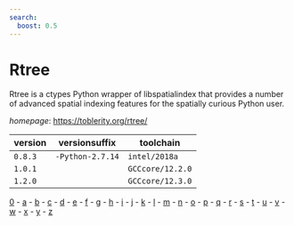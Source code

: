 ```yaml
---
search:
  boost: 0.5
---
```

# Rtree

Rtree is a ctypes Python wrapper of libspatialindex that provides a number of advanced spatial  indexing features for the spatially curious Python user.

*homepage*: <https://toblerity.org/rtree/>

version | versionsuffix | toolchain
--------|---------------|----------
``0.8.3`` | ``-Python-2.7.14`` | ``intel/2018a``
``1.0.1`` |  | ``GCCcore/12.2.0``
``1.2.0`` |  | ``GCCcore/12.3.0``

[0](../0/index.md) - [a](../a/index.md) - [b](../b/index.md) - [c](../c/index.md) - [d](../d/index.md) - [e](../e/index.md) - [f](../f/index.md) - [g](../g/index.md) - [h](../h/index.md) - [i](../i/index.md) - [j](../j/index.md) - [k](../k/index.md) - [l](../l/index.md) - [m](../m/index.md) - [n](../n/index.md) - [o](../o/index.md) - [p](../p/index.md) - [q](../q/index.md) - [r](../r/index.md) - [s](../s/index.md) - [t](../t/index.md) - [u](../u/index.md) - [v](../v/index.md) - [w](../w/index.md) - [x](../x/index.md) - [y](../y/index.md) - [z](../z/index.md)

